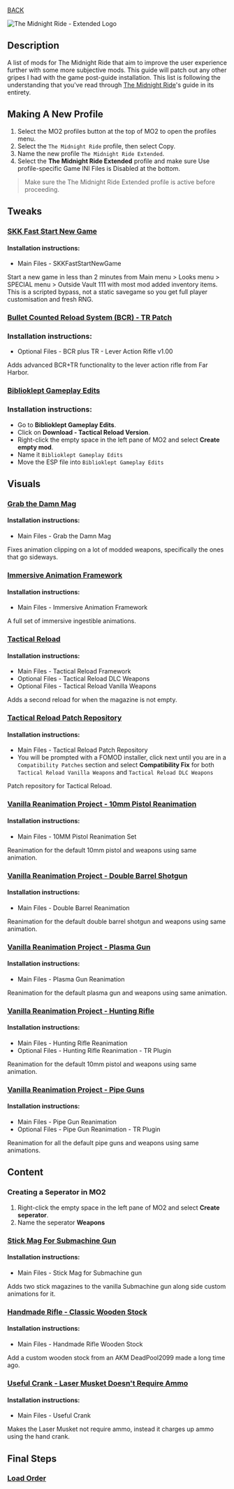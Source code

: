 
[BACK](..)

![The Midnight Ride - Extended Logo](./img/branding/tmr-extended.png)

## Description
A list of mods for The Midnight Ride that aim to improve the user experience further with some more subjective mods. This guide will patch out any other gripes I had with the game post-guide installation. This list is following the understanding that you've read through [The Midnight Ride](https://themidnightride.moddinglinked.com)'s guide in its entirety.

## Making A New Profile
1. Select the MO2 profiles button at the top of MO2 to open the profiles menu.
2. Select the `The Midnight Ride` profile, then select Copy.
3. Name the new profile `The Midnight Ride Extended`.
4. Select the **The Midnight Ride Extended** profile and make sure Use profile-specific Game INI Files is Disabled at the bottom.

> Make sure the The Midnight Ride Extended profile is active before proceeding.

## Tweaks

### [SKK Fast Start New Game](https://www.nexusmods.com/fallout4/mods/29227)

#### Installation instructions:
- Main Files - SKKFastStartNewGame

Start a new game in less than 2 minutes from Main menu > Looks menu > SPECIAL menu > Outside Vault 111 with most mod added inventory items. This is a scripted bypass, not a static savegame so you get full player customisation and fresh RNG.

### [Bullet Counted Reload System (BCR) - TR Patch](https://www.nexusmods.com/fallout4/mods/41178)

### Installation instructions:
- Optional Files - BCR plus TR - Lever Action Rifle v1.00

Adds advanced BCR+TR functionality to the lever action rifle from Far Harbor.

### [Biblioklept Gameplay Edits](https://biblioklept.github.io/mods/fallout4/)

### Installation instructions:
- Go to **Biblioklept Gameplay Edits**.
- Click on **Download - Tactical Reload Version**.
- Right-click the empty space in the left pane of MO2 and select **Create empty mod**.
- Name it `Biblioklept Gameplay Edits`
- Move the ESP file into `Biblioklept Gameplay Edits`

## Visuals

### [Grab the Damn Mag](https://www.nexusmods.com/fallout4/mods/17299)

#### Installation instructions:
- Main Files - Grab the Damn Mag

Fixes animation clipping on a lot of modded weapons, specifically the ones that go sideways.

### [Immersive Animation Framework](https://www.nexusmods.com/fallout4/mods/50555)

#### Installation instructions:
- Main Files - Immersive Animation Framework

A full set of immersive ingestible animations.

### [Tactical Reload](https://www.nexusmods.com/fallout4/mods/49444)

#### Installation instructions:
- Main Files - Tactical Reload Framework
- Optional Files - Tactical Reload DLC Weapons
- Optional Files - Tactical Reload Vanilla Weapons

Adds a second reload for when the magazine is not empty.

### [Tactical Reload Patch Repository](https://www.nexusmods.com/fallout4/mods/52619)

#### Installation instructions:
- Main Files - Tactical Reload Patch Repository
- You will be prompted with a FOMOD installer, click next until you are in a `Compatibility Patches` section and select **Compatibility Fix** for both `Tactical Reload Vanilla Weapons` and `Tactical Reload DLC Weapons`

Patch repository for Tactical Reload.

### [Vanilla Reanimation Project - 10mm Pistol Reanimation](https://www.nexusmods.com/fallout4/mods/71932)

#### Installation instructions:
- Main Files - 10MM Pistol Reanimation Set

Reanimation for the default 10mm pistol and weapons using same animation.

### [Vanilla Reanimation Project - Double Barrel Shotgun](https://www.nexusmods.com/fallout4/mods/72640)

#### Installation instructions:
- Main Files - Double Barrel Reanimation

Reanimation for the default double barrel shotgun and weapons using same animation.

### [Vanilla Reanimation Project - Plasma Gun](https://www.nexusmods.com/fallout4/mods/72890)

#### Installation instructions:
- Main Files - Plasma Gun Reanimation

Reanimation for the default plasma gun and weapons using same animation.

### [Vanilla Reanimation Project - Hunting Rifle](https://www.nexusmods.com/fallout4/mods/72959)

#### Installation instructions:
- Main Files - Hunting Rifle Reanimation
- Optional Files - Hunting Rifle Reanimation - TR Plugin

Reanimation for the default 10mm pistol and weapons using same animation.

### [Vanilla Reanimation Project - Pipe Guns](https://www.nexusmods.com/fallout4/mods/72961)

#### Installation instructions:
- Main Files - Pipe Gun Reanimation
- Optional Files - Pipe Gun Reanimation - TR Plugin

Reanimation for all the default pipe guns and weapons using same animations.

## Content

### Creating a Seperator in MO2
1. Right-click the empty space in the left pane of MO2 and select **Create seperator**.
2. Name the seperator **Weapons**

### [Stick Mag For Submachine Gun](https://www.nexusmods.com/fallout4/mods/34516)

#### Installation instructions:
- Main Files - Stick Mag for Submachine gun

Adds two stick magazines to the vanilla Submachine gun along side custom animations for it.

### [Handmade Rifle - Classic Wooden Stock](https://www.nexusmods.com/fallout4/mods/)

#### Installation instructions:
- Main Files - Handmade Rifle Wooden Stock

Add a custom wooden stock from an AKM DeadPool2099 made a long time ago.

### [Useful Crank - Laser Musket Doesn't Require Ammo](https://www.nexusmods.com/fallout4/mods/)

#### Installation instructions:
- Main Files - Useful Crank

Makes the Laser Musket not require ammo, instead it charges up ammo using the hand crank.

## Final Steps

### [Load Order]()
